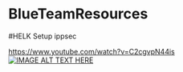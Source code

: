 # BlueTeamResources
#HELK Setup ippsec
 
https://www.youtube.com/watch?v=C2cgvpN44is
[![IMAGE ALT TEXT HERE](https://i.ytimg.com/vi/C2cgvpN44is/maxresdefault.jpg)](https://www.youtube.com/watch?v=C2cgvpN44is)
